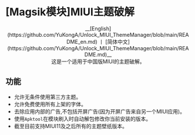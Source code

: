 # [Magsik模块]MIUI主题破解

<center>__[English](https://github.com/YuKongA/Unlock_MIUI_ThemeManager/blob/main/README_en.md)  丨 [简体中文](https://github.com/YuKongA/Unlock_MIUI_ThemeManager/blob/main/README.md)__</center>

<center>这是一个适用于中国版MIUI的主题破解。</center>

## 功能

- 允许无条件使用第三方主题。
- 允许免费使用所有上架的字体。
- 去除应用内部的广告,不包括开屏广告(因为开屏广告来自另一个MIUI应用)。
- 使用`Apktool`在模块刷入时自动解包修改你当前安装的版本。
- 截至目前支持MIUI11及之后所有的主题壁纸版本。
